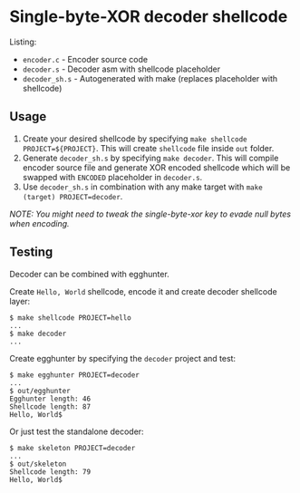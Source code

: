 # Single-byte-XOR decoder shellcode

Listing:
- `encoder.c` - Encoder source code
- `decoder.s` - Decoder asm with shellcode placeholder
- `decoder_sh.s` - Autogenerated with make (replaces placeholder with shellcode)

## Usage

1. Create your desired shellcode by specifying `make shellcode PROJECT=${PROJECT}`. This will create `shellcode` file inside `out` folder.
1. Generate `decoder_sh.s` by specifying `make decoder`. This will compile encoder source file and generate XOR encoded shellcode which will be swapped with `ENCODED` placeholder in `decoder.s`.
1. Use `decoder_sh.s` in combination with any make target with `make (target) PROJECT=decoder`.

_NOTE: You might need to tweak the single-byte-xor key to evade null bytes when encoding._

## Testing

Decoder can be combined with egghunter.

Create `Hello, World` shellcode, encode it and create decoder shellcode layer:
```
$ make shellcode PROJECT=hello
...
$ make decoder
...
```

Create egghunter by specifying the `decoder` project and test:
```
$ make egghunter PROJECT=decoder
...
$ out/egghunter
Egghunter length: 46
Shellcode length: 87
Hello, World$
```

Or just test the standalone decoder:
```
$ make skeleton PROJECT=decoder
...
$ out/skeleton
Shellcode length: 79
Hello, World$
```
